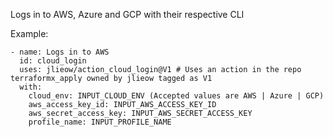Logs in to AWS, Azure and GCP with their respective CLI

Example:

```
- name: Logs in to AWS
  id: cloud_login
  uses: jlieow/action_cloud_login@V1 # Uses an action in the repo terraformx_apply owned by jlieow tagged as V1
  with:
    cloud_env: INPUT_CLOUD_ENV (Accepted values are AWS | Azure | GCP) 
    aws_access_key_id: INPUT_AWS_ACCESS_KEY_ID
    aws_secret_access_key: INPUT_AWS_SECRET_ACCESS_KEY
    profile_name: INPUT_PROFILE_NAME
```

